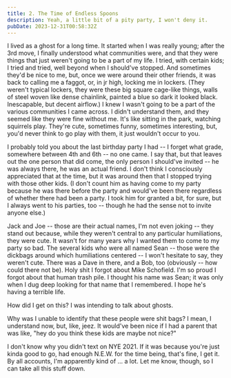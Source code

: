 ```yaml
---
title: 2. The Time of Endless Spoons
description: Yeah, a little bit of a pity party, I won't deny it.
pubDate: 2023-12-31T00:58:32Z
---
```


I lived as a ghost for a long time. It started when I was really young; after the 3rd move, I finally understood what communities were, and that they were things that just weren't going to be a part of my life. I tried, with certain kids; I tried and tried, well beyond when I should've stopped. And sometimes they'd be nice to me, but, once we were around their other friends, it was back to calling me a faggot, or, in jr high, locking me in lockers. (They weren't typical lockers, they were these big square cage-like things, walls of steel woven like dense chainlink, painted a blue so dark it looked black. Inescapable, but decent airflow.) I knew I wasn't going to be a part of the various communities I came across. I didn't understand them, and they seemed like they were fine without me. It's like sitting in the park, watching squirrels play. They're cute, sometimes funny, sometimes interesting, but, you'd never think to go play with them, it just wouldn't occur to you.

I probably told you about the last birthday party I had -- I forget what grade, somewhere between 4th and 6th -- no one came. I say that, but that leaves out the one person that did come, the only person I should've invited -- he was always there, he was an actual friend. I don't think I consciously appreciated that at the time, but it was around then that I stopped trying with those other kids. (I don't count him as having come to my party because he was there before the party and would've been there regardless of whether there had been a party. I took him for granted a bit, for sure, but I always went to his parties, too -- though he had the sense not to invite anyone else.)

Jack and Joe -- those are their actual names, I'm not even joking -- they stand out because, while they weren't central to any particular humiliations, they were cute. It wasn't for many years why I wanted them to come to my party so bad. The several kids who were all named Sean -- those were the dickbags around which humiliations centered -- I won't hesitate to say, they weren't cute. There was a Dave in there, and a Bob, too (obviously -- how could there not be). Holy shit I forgot about Mike Schofield. I'm so proud I forgot about that human trash pile. I thought his name was Sean; it was only when I dug deep looking for that name that I remembered. I hope he's having a terrible life.

How did I get on this? I was intending to talk about ghosts.

Why was I unable to identify that these people were shit bags? I mean, I understand now, but, like, jeez. It would've been nice if I had a parent that was like, "hey do you think these kids are maybe not nice?"

I don't know why you didn't text on NYE 2021. If it was because you're just kinda good to go, had enough N.E.W. for the time being, that's fine, I get it. By all accounts, I'm apparently kind of ... a lot. Let me know, though, so I can take all this stuff down.

